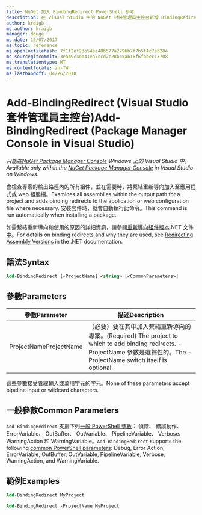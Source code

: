 ```yaml
---
title: NuGet 加入 BindingRedirect PowerShell 參考
description: 在 Visual Studio 中的 NuGet 封裝管理員主控台新增 BindingRedirect PowerShell 命令的參考。
author: kraigb
ms.author: kraigb
manager: douge
ms.date: 12/07/2017
ms.topic: reference
ms.openlocfilehash: 7f1f2ef23e54ee48b577a2796b7f7b5f4c7eb284
ms.sourcegitcommit: 3eab9c4dd41ea7ccd2c28bb5ab16f6fbbec13708
ms.translationtype: MT
ms.contentlocale: zh-TW
ms.lasthandoff: 04/26/2018
---
```

# <a name="add-bindingredirect-package-manager-console-in-visual-studio"></a><span data-ttu-id="e04ca-103">Add-BindingRedirect (Visual Studio 套件管理員主控台)</span><span class="sxs-lookup"><span data-stu-id="e04ca-103">Add-BindingRedirect (Package Manager Console in Visual Studio)</span></span>

<span data-ttu-id="e04ca-104">*只能在[NuGet Package Manager Console](package-manager-console.md) Windows 上的 Visual Studio 中。*</span><span class="sxs-lookup"><span data-stu-id="e04ca-104">*Available only within the [NuGet Package Manager Console](package-manager-console.md) in Visual Studio on Windows.*</span></span>

<span data-ttu-id="e04ca-105">會檢查專案的輸出路徑內的所有組件，並在需要時，將繫結重新導向加入至應用程式或 web 組態檔。</span><span class="sxs-lookup"><span data-stu-id="e04ca-105">Examines all assemblies within the output path for a project and adds binding redirects to the application or web configuration file where necessary.</span></span> <span data-ttu-id="e04ca-106">安裝套件時，就會自動執行此命令。</span><span class="sxs-lookup"><span data-stu-id="e04ca-106">This command is run automatically when installing a package.</span></span>

<span data-ttu-id="e04ca-107">如需繫結重新導向和使用的原因的詳細資訊，請參閱[重新導向組件版本](/dotnet/framework/configure-apps/redirect-assembly-versions).NET 文件中。</span><span class="sxs-lookup"><span data-stu-id="e04ca-107">For details on binding redirects and why they are used, see [Redirecting Assembly Versions](/dotnet/framework/configure-apps/redirect-assembly-versions) in the .NET documentation.</span></span>

## <a name="syntax"></a><span data-ttu-id="e04ca-108">語法</span><span class="sxs-lookup"><span data-stu-id="e04ca-108">Syntax</span></span>

```ps
Add-BindingRedirect [-ProjectName] <string> [<CommonParameters>]
```

## <a name="parameters"></a><span data-ttu-id="e04ca-109">參數</span><span class="sxs-lookup"><span data-stu-id="e04ca-109">Parameters</span></span>

| <span data-ttu-id="e04ca-110">參數</span><span class="sxs-lookup"><span data-stu-id="e04ca-110">Parameter</span></span> | <span data-ttu-id="e04ca-111">描述</span><span class="sxs-lookup"><span data-stu-id="e04ca-111">Description</span></span> |
| --- | --- |
| <span data-ttu-id="e04ca-112">ProjectName</span><span class="sxs-lookup"><span data-stu-id="e04ca-112">ProjectName</span></span> | <span data-ttu-id="e04ca-113">（必要）要在其中加入繫結重新導向的專案。</span><span class="sxs-lookup"><span data-stu-id="e04ca-113">(Required) The project to which to add binding redirects.</span></span> <span data-ttu-id="e04ca-114">-ProjectName 參數是選擇性的。</span><span class="sxs-lookup"><span data-stu-id="e04ca-114">The -ProjectName switch itself is optional.</span></span> |

<span data-ttu-id="e04ca-115">這些參數接受管線輸入或萬用字元的字元。</span><span class="sxs-lookup"><span data-stu-id="e04ca-115">None of these parameters accept pipeline input or wildcard characters.</span></span>

## <a name="common-parameters"></a><span data-ttu-id="e04ca-116">一般參數</span><span class="sxs-lookup"><span data-stu-id="e04ca-116">Common Parameters</span></span>

<span data-ttu-id="e04ca-117">`Add-BindingRedirect` 支援下列[一般 PowerShell 參數](http://go.microsoft.com/fwlink/?LinkID=113216)： 偵錯、 錯誤動作、 ErrorVariable、 OutBuffer、 OutVariable、 PipelineVariable、 Verbose、 WarningAction 和 WarningVariable。</span><span class="sxs-lookup"><span data-stu-id="e04ca-117">`Add-BindingRedirect` supports the following [common PowerShell parameters](http://go.microsoft.com/fwlink/?LinkID=113216): Debug, Error Action, ErrorVariable, OutBuffer, OutVariable, PipelineVariable, Verbose, WarningAction, and WarningVariable.</span></span>

## <a name="examples"></a><span data-ttu-id="e04ca-118">範例</span><span class="sxs-lookup"><span data-stu-id="e04ca-118">Examples</span></span>

```ps
Add-BindingRedirect MyProject

Add-BindingRedirect -ProjectName MyProject
```